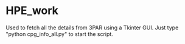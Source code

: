# HPE_work
Used to fetch all the details from 3PAR using a Tkinter GUI. Just type "python cpg_info_all.py" to start the script.
